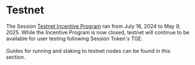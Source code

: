 # Testnet

The Session [Testnet Incentive Program](https://token.getsession.org/testnet-incentive-program) ran from July 16, 2024 to May 9, 2025. While the Incentive Program is now closed, testnet will continue to be available for user testing following Session Token's TGE. \
\
Guides for running and staking to testnet nodes can be found  in this section.&#x20;
